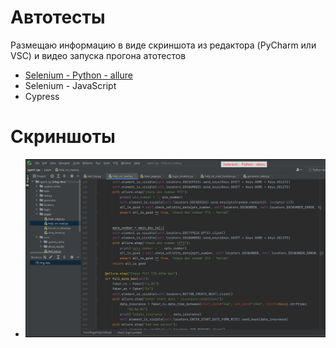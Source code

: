 # Автотесты
Размещаю информацию в виде скриншота из редактора (PyCharm или VSC) и видео запуска прогона атотестов
* [Selenium - Python - allure](https://disk.yandex.ru/i/nok9wxCeZBhrDQ)
* Selenium - JavaScript
* Cypress

#  Скриншоты
* ![Скриншот Selenium - Python - allure](https://github.com/beck-look/tree/blob/main/QA_automation/auto_UI_pytest.png)
